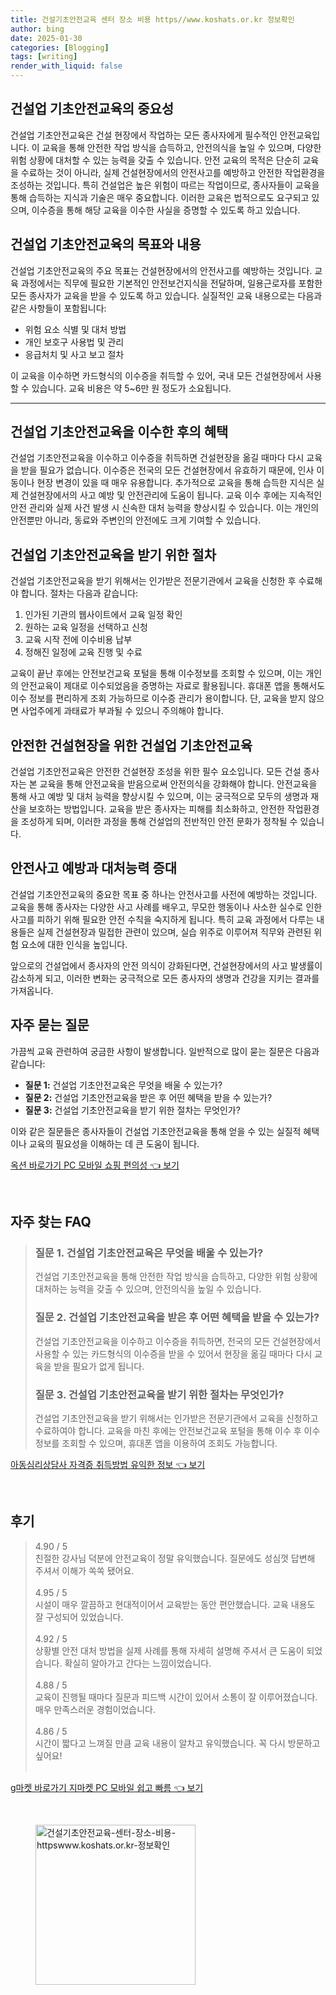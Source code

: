 ```yaml
---
title: 건설기초안전교육 센터 장소 비용 https//www.koshats.or.kr 정보확인
author: bing
date: 2025-01-30
categories: [Blogging]
tags: [writing]
render_with_liquid: false
---
```



<h2 id='건설업 기초안전교육의 중요성'>건설업 기초안전교육의 중요성</h2>

<p>건설업 기초안전교육은 건설 현장에서 작업하는 모든 종사자에게 필수적인 안전교육입니다. 이 교육을 통해 안전한 작업 방식을 습득하고, 안전의식을 높일 수 있으며, 다양한 위험 상황에 대처할 수 있는 능력을 갖출 수 있습니다. 안전 교육의 목적은 단순히 교육을 수료하는 것이 아니라, 실제 건설현장에서의 안전사고를 예방하고 안전한 작업환경을 조성하는 것입니다. 특히 건설업은 높은 위험이 따르는 작업이므로, 종사자들이 교육을 통해 습득하는 지식과 기술은 매우 중요합니다. 이러한 교육은 법적으로도 요구되고 있으며, 이수증을 통해 해당 교육을 이수한 사실을 증명할 수 있도록 하고 있습니다.</p>

<h2 id='목표와 내용'>건설업 기초안전교육의 목표와 내용</h2>

<p>건설업 기초안전교육의 주요 목표는 건설현장에서의 안전사고를 예방하는 것입니다. 교육 과정에서는 직무에 필요한 기본적인 안전보건지식을 전달하며, 일용근로자를 포함한 모든 종사자가 교육을 받을 수 있도록 하고 있습니다. 실질적인 교육 내용으로는 다음과 같은 사항들이 포함됩니다:</p>

<ul>
    <li>위험 요소 식별 및 대처 방법</li>
    <li>개인 보호구 사용법 및 관리</li>
    <li>응급처치 및 사고 보고 절차</li>
</ul>

<p>이 교육을 이수하면 카드형식의 이수증을 취득할 수 있어, 국내 모든 건설현장에서 사용할 수 있습니다. 교육 비용은 약 5~6만 원 정도가 소요됩니다.</p>

<hr />

<h2 id='교육 이수 후 혜택'>건설업 기초안전교육을 이수한 후의 혜택</h2>

<p>건설업 기초안전교육을 이수하고 이수증을 취득하면 건설현장을 옮길 때마다 다시 교육을 받을 필요가 없습니다. 이수증은 전국의 모든 건설현장에서 유효하기 때문에, 인사 이동이나 현장 변경이 있을 때 매우 유용합니다. 추가적으로 교육을 통해 습득한 지식은 실제 건설현장에서의 사고 예방 및 안전관리에 도움이 됩니다. 교육 이수 후에는 지속적인 안전 관리와 실제 사건 발생 시 신속한 대처 능력을 향상시킬 수 있습니다. 이는 개인의 안전뿐만 아니라, 동료와 주변인의 안전에도 크게 기여할 수 있습니다.</p>

<h2 id='교육 신청 절차'>건설업 기초안전교육을 받기 위한 절차</h2>

<p>건설업 기초안전교육을 받기 위해서는 인가받은 전문기관에서 교육을 신청한 후 수료해야 합니다. 절차는 다음과 같습니다:</p>

<ol>
    <li>인가된 기관의 웹사이트에서 교육 일정 확인</li>
    <li>원하는 교육 일정을 선택하고 신청</li>
    <li>교육 시작 전에 이수비용 납부</li>
    <li>정해진 일정에 교육 진행 및 수료</li>
</ol>

<p>교육이 끝난 후에는 안전보건교육 포털을 통해 이수정보를 조회할 수 있으며, 이는 개인의 안전교육이 제대로 이수되었음을 증명하는 자료로 활용됩니다. 휴대폰 앱을 통해서도 이수 정보를 편리하게 조회 가능하므로 이수증 관리가 용이합니다. 단, 교육을 받지 않으면 사업주에게 과태료가 부과될 수 있으니 주의해야 합니다.</p>

<h2 id='안전한 건설현장을 위한 교육'>안전한 건설현장을 위한 건설업 기초안전교육</h2>

<p>건설업 기초안전교육은 안전한 건설현장 조성을 위한 필수 요소입니다. 모든 건설 종사자는 본 교육을 통해 안전교육을 받음으로써 안전의식을 강화해야 합니다. 안전교육을 통해 사고 예방 및 대처 능력을 향상시킬 수 있으며, 이는 궁극적으로 모두의 생명과 재산을 보호하는 방법입니다. 교육을 받은 종사자는 피해를 최소화하고, 안전한 작업환경을 조성하게 되며, 이러한 과정을 통해 건설업의 전반적인 안전 문화가 정착될 수 있습니다.</p>

<h2 id='안전사의 예방과 대처능력'>안전사고 예방과 대처능력 증대</h2>

<p>건설업 기초안전교육의 중요한 목표 중 하나는 안전사고를 사전에 예방하는 것입니다. 교육을 통해 종사자는 다양한 사고 사례를 배우고, 무모한 행동이나 사소한 실수로 인한 사고를 피하기 위해 필요한 안전 수칙을 숙지하게 됩니다. 특히 교육 과정에서 다루는 내용들은 실제 건설현장과 밀접한 관련이 있으며, 실습 위주로 이루어져 직무와 관련된 위험 요소에 대한 인식을 높입니다.</p>

<p>앞으로의 건설업에서 종사자의 안전 의식이 강화된다면, 건설현장에서의 사고 발생률이 감소하게 되고, 이러한 변화는 궁극적으로 모든 종사자의 생명과 건강을 지키는 결과를 가져옵니다.</p>

<h2 id='자주 묻는 질문'>자주 묻는 질문</h2>

<p>가끔씩 교육 관련하여 궁금한 사항이 발생합니다. 일반적으로 많이 묻는 질문은 다음과 같습니다:</p>

<ul>
    <li><b>질문 1:</b> 건설업 기초안전교육은 무엇을 배울 수 있는가?</li>
    <li><b>질문 2:</b> 건설업 기초안전교육을 받은 후 어떤 혜택을 받을 수 있는가?</li>
    <li><b>질문 3:</b> 건설업 기초안전교육을 받기 위한 절차는 무엇인가?</li>
</ul>

<p>이와 같은 질문들은 종사자들이 건설업 기초안전교육을 통해 얻을 수 있는 실질적 혜택이나 교육의 필요성을 이해하는 데 큰 도움이 됩니다.</p>


<p><a class="click-button" title="옥션 바로가기 PC 모바일 쇼핑 편의성" href="https://greenforu.github.io/posts/%EC%98%A5%EC%85%98-%EB%B0%94%EB%A1%9C%EA%B0%80%EA%B8%B0-PC-%EB%AA%A8%EB%B0%94%EC%9D%BC-%EC%87%BC%ED%95%91-%ED%8E%B8%EC%9D%98%EC%84%B1/" rel="dofollow">옥션 바로가기 PC 모바일 쇼핑 편의성 👈 보기</a></p><br>
<h2 id='자주_찾는_FAQ'>자주 찾는 FAQ</h2>
<div itemscope="" itemtype="https://schema.org/FAQPage"> 
<blockquote> 
<div itemscope="" itemprop="mainEntity" itemtype="https://schema.org/Question"> 
<h3 itemprop="name">질문 1. 건설업 기초안전교육은 무엇을 배울 수 있는가?</h3> 
<div itemscope="" itemprop="acceptedAnswer" itemtype="https://schema.org/Answer"> 
<span itemprop="text"> 
<p>건설업 기초안전교육을 통해 안전한 작업 방식을 습득하고, 다양한 위험 상황에 대처하는 능력을 갖출 수 있으며, 안전의식을 높일 수 있습니다.</p> 
</span> 
</div> 
</div> 
<div itemscope="" itemprop="mainEntity" itemtype="https://schema.org/Question"> 
<h3 itemprop="name">질문 2. 건설업 기초안전교육을 받은 후 어떤 혜택을 받을 수 있는가?</h3> 
<div itemscope="" itemprop="acceptedAnswer" itemtype="https://schema.org/Answer"> 
<span itemprop="text"> 
<p>건설업 기초안전교육을 이수하고 이수증을 취득하면, 전국의 모든 건설현장에서 사용할 수 있는 카드형식의 이수증을 받을 수 있어서 현장을 옮길 때마다 다시 교육을 받을 필요가 없게 됩니다.</p> 
</span> 
</div> 
</div> 
<div itemscope="" itemprop="mainEntity" itemtype="https://schema.org/Question"> 
<h3 itemprop="name">질문 3. 건설업 기초안전교육을 받기 위한 절차는 무엇인가?</h3> 
<div itemscope="" itemprop="acceptedAnswer" itemtype="https://schema.org/Answer"> 
<span itemprop="text"> 
<p>건설업 기초안전교육을 받기 위해서는 인가받은 전문기관에서 교육을 신청하고 수료하여야 합니다. 교육을 마친 후에는 안전보건교육 포털을 통해 이수 후 이수 정보를 조회할 수 있으며, 휴대폰 앱을 이용하여 조회도 가능합니다.</p> 
</span> 
</div> 
</div> 
</blockquote> 
</div>
<p><a class="click-button" title="아동심리상담사 자격증 취득방법 유익한 정보" href="https://greenforu.github.io/posts/%EC%95%84%EB%8F%99%EC%8B%AC%EB%A6%AC%EC%83%81%EB%8B%B4%EC%82%AC-%EC%9E%90%EA%B2%A9%EC%A6%9D-%EC%B7%A8%EB%93%9D%EB%B0%A9%EB%B2%95-%EC%9C%A0%EC%9D%B5%ED%95%9C-%EC%A0%95%EB%B3%B4/" rel="dofollow">아동심리상담사 자격증 취득방법 유익한 정보 👈 보기</a></p><br>
<h2 id='후기'>후기</h2>
<div itemscope itemtype="https://schema.org/Product">
  <blockquote>
  <div itemprop="review" itemscope itemtype="https://schema.org/Review">
      <div itemprop="reviewRating" itemscope itemtype="https://schema.org/Rating"> <span itemprop="ratingValue">4.90</span> / <span itemprop="bestRating">5</span> </div>
      <span itemprop="reviewBody">친절한 강사님 덕분에 안전교육이 정말 유익했습니다. 질문에도 성심껏 답변해 주셔서 이해가 쏙쏙 됐어요.</span>
  </div>
  <br>
  <div itemprop="review" itemscope itemtype="https://schema.org/Review">
      <div itemprop="reviewRating" itemscope itemtype="https://schema.org/Rating"> <span itemprop="ratingValue">4.95</span> / <span itemprop="bestRating">5</span> </div>
      <span itemprop="reviewBody">시설이 매우 깔끔하고 현대적이어서 교육받는 동안 편안했습니다. 교육 내용도 잘 구성되어 있었습니다.</span>
  </div>
  <br>
  <div itemprop="review" itemscope itemtype="https://schema.org/Review">
      <div itemprop="reviewRating" itemscope itemtype="https://schema.org/Rating"> <span itemprop="ratingValue">4.92</span> / <span itemprop="bestRating">5</span> </div>
      <span itemprop="reviewBody">상황별 안전 대처 방법을 실제 사례를 통해 자세히 설명해 주셔서 큰 도움이 되었습니다. 확실히 알아가고 간다는 느낌이었습니다.</span>
  </div>
  <br>
  <div itemprop="review" itemscope itemtype="https://schema.org/Review">
      <div itemprop="reviewRating" itemscope itemtype="https://schema.org/Rating"> <span itemprop="ratingValue">4.88</span> / <span itemprop="bestRating">5</span> </div>
      <span itemprop="reviewBody">교육이 진행될 때마다 질문과 피드백 시간이 있어서 소통이 잘 이루어졌습니다. 매우 만족스러운 경험이었습니다.</span>
  </div>
  <br>
  <div itemprop="review" itemscope itemtype="https://schema.org/Review">
      <div itemprop="reviewRating" itemscope itemtype="https://schema.org/Rating"> <span itemprop="ratingValue">4.86</span> / <span itemprop="bestRating">5</span> </div>
      <span itemprop="reviewBody">시간이 짧다고 느껴질 만큼 교육 내용이 알차고 유익했습니다. 꼭 다시 방문하고 싶어요!</span>
  </div>
  <br>
  </blockquote>
</div>
<p><a class="click-button" title="g마켓 바로가기 지마켓 PC 모바일 쉽고 빠름" href="https://greenforu.github.io/posts/g%EB%A7%88%EC%BC%93-%EB%B0%94%EB%A1%9C%EA%B0%80%EA%B8%B0-%EC%A7%80%EB%A7%88%EC%BC%93-PC-%EB%AA%A8%EB%B0%94%EC%9D%BC-%EC%89%BD%EA%B3%A0-%EB%B9%A0%EB%A6%84/" rel="dofollow">g마켓 바로가기 지마켓 PC 모바일 쉽고 빠름 👈 보기</a></p><br>
<figure class="image"><img src="https://greenforu.github.io/assets/img/thumbnail/건설기초안전교육-센터-장소-비용-httpswww.koshats.or.kr-정보확인.webp" alt="건설기초안전교육-센터-장소-비용-httpswww.koshats.or.kr-정보확인" width="256" height="256"></figure>